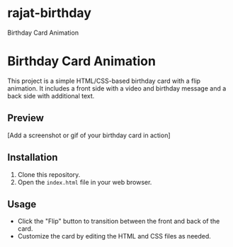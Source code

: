 # rajat-birthday
Birthday Card Animation
# Birthday Card Animation

This project is a simple HTML/CSS-based birthday card with a flip animation. It includes a front side with a video and birthday message and a back side with additional text.

## Preview

[Add a screenshot or gif of your birthday card in action]

## Installation

1. Clone this repository.
2. Open the `index.html` file in your web browser.

## Usage

- Click the "Flip" button to transition between the front and back of the card.
- Customize the card by editing the HTML and CSS files as needed.

